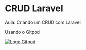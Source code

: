 # CRUD Laravel
Aula: Criando um CRUD com Laravel

Usando o Gitpod

<a href='https://gitpod.io' target='_blank'><img src='https://res-1.cloudinary.com/crunchbase-production/image/upload/c_lpad,h_120,w_120,f_auto,b_white,q_auto:eco/ixtey7e7yyipdqysjgvr' alt='Logo Gitpod'></a>
